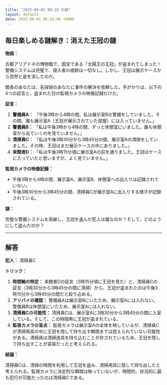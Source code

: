 ```yaml
---
title: "2025-09-01 08:16 の謎"
layout: default
date: 2025-09-01 08:16:00 +0900
---
```

## 毎日楽しめる謎解き：消えた王冠の謎

**物語：**

古都アリアドネの博物館で、国宝である「太陽王の王冠」が盗まれてしまった！警備システムは完璧で、侵入者の痕跡は一切なし。しかし、王冠は展示ケースから忽然と姿を消したのだ。

館長のあなたは、名探偵のあなたに事件の解決を依頼した。手がかりは、以下の4つの証言と、盗まれた日の監視カメラの映像記録だけだ。

**証言：**

1.  **警備員A：** 「午後3時から4時の間、私は展示室Bの警備をしていました。その間、誰も展示室A（王冠が展示されていた部屋）には入っていません。」
2.  **警備員B：** 「私は午後3時から4時の間、ずっと休憩室にいました。誰も休憩室から出ていくのを見ていません。」
3.  **清掃員C：** 「私は午後3時30分から3時45分の間、展示室Aの清掃をしていました。その時、王冠はまだ展示ケースの中にありました。」
4.  **来館者D：** 「私は午後3時15分頃に展示室Aの前を通りました。王冠はケースに入っていたと思いますが、よく見ていません。」

**監視カメラの映像記録：**

*   午後3時から4時の間、展示室A、展示室B、休憩室への出入りは記録されていない。
*   午後3時30分から3時45分の間、清掃員Cが展示室Aに出入りする様子が記録されている。

**謎：**

完璧な警備システムを突破し、王冠を盗んだ犯人は誰なのか？そして、どのようにして盗んだのか？

---

## 解答

**犯人：** 清掃員C

**トリック：**

1.  **時間軸の特定：** 来館者Dの証言（3時15分頃に王冠を見た）と、清掃員Cの証言（3時30分から3時45分の間に清掃）から、王冠が盗まれたのは午後3時15分から3時45分の間だと絞り込める。
2.  **アリバイの確認：** 警備員Aは展示室Bにいたため、展示室Aには入れない。警備員Bは休憩室にいたため、展示室Aには入れない。
3.  **清掃員Cの可能性：** 清掃員Cは、展示室Aに3時30分から3時45分の間に入室している。そして、この時間帯に王冠が盗まれている。
4.  **監視カメラの盲点：** 監視カメラは展示室Aの全体を映しているが、清掃員Cが清掃用具の中に王冠を隠して持ち出す瞬間までは捉えられていない可能性がある。清掃員は清掃道具を持ち込むことが許されているため、王冠を隠して持ち出すことが容易だったと考えられる。

**結論：**

清掃員Cは、清掃の時間を利用して王冠を盗み、清掃用具に隠して持ち出したと考えられる。監視カメラに決定的な瞬間は映っていないが、時間的、状況的に最も犯行が可能だったのは清掃員Cである。
